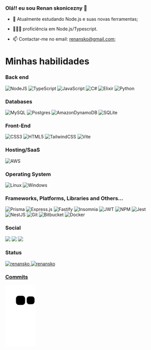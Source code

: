### Olá!! eu sou Renan skonicezny 👋

<div>

- 🌱 Atualmente estudando Node.js e suas novas ferramentas;

- 👨🏻‍💻 proficiência em Node.js/Typescript.

- 📫 Contactar-me no email: renansko@gmail.com;

</div>


    
<!--   <p><img align="center" src="https://github-readme-streak-stats.herokuapp.com/?user=renansko&" alt="renansko" /></p> -->
  

# Minhas habilidades

### Back end
  ![NodeJS](https://img.shields.io/badge/node.js-6DA55F?style=for-the-badge&logo=node.js&logoColor=white)
  ![TypeScript](https://img.shields.io/badge/typescript-%23007ACC.svg?style=for-the-badge&logo=typescript&logoColor=white)
  ![JavaScript](https://img.shields.io/badge/javascript-%23323330.svg?style=for-the-badge&logo=javascript&logoColor=%23F7DF1E)
  ![C#](https://img.shields.io/badge/c%23-%23239120.svg?style=for-the-badge&logo=c-sharp&logoColor=Flat-square)
  ![Elixir](https://img.shields.io/badge/elixir-%234B275F.svg?style=for-the-badge&logo=elixir&logoColor=Flat-square)
  ![Python](https://img.shields.io/badge/python-3670A0?style=for-the-badge&logo=python&logoColor=ffdd54)
  

### Databases
 ![MySQL](https://img.shields.io/badge/mysql-%2300f.svg?style=for-the-badge&logo=mysql&logoColor=white) 
 ![Postgres](https://img.shields.io/badge/postgres-%23316192.svg?style=for-the-badge&logo=postgresql&logoColor=white)
 ![AmazonDynamoDB](https://img.shields.io/badge/Amazon%20DynamoDB-4053D6?style=for-the-badge&logo=Amazon%20DynamoDB&logoColor=Flat-square)
 ![SQLite](https://img.shields.io/badge/sqlite-%2307405e.svg?style=for-the-badge&logo=sqlite&logoColor=Flat-square)

### Front-End
  ![CSS3](https://img.shields.io/badge/css3-%231572B6.svg?style=for-the-badge&logo=css3&logoColor=Flat-square)
  ![HTML5](https://img.shields.io/badge/html5-%23E34F26.svg?style=for-the-badge&logo=html5&logoColor=white)
  ![TailwindCSS](https://img.shields.io/badge/tailwindcss-%2338B2AC.svg?style=for-the-badge&logo=tailwind-css&logoColor=white)
  ![Vite](https://img.shields.io/badge/vite-%23646CFF.svg?style=for-the-badge&logo=vite&logoColor=white)

### Hosting/SaaS
![AWS](https://img.shields.io/badge/AWS-%23FF9900.svg?style=for-the-badge&logo=amazon-aws&logoColor=Flat-square)
 
### Operating System
![Linux](https://img.shields.io/badge/Linux-FCC624?style=for-the-badge&logo=linux&logoColor=white)
![Windows](https://img.shields.io/badge/Windows-0078D6?style=for-the-badge&logo=windows&logoColor=Flat-square)

### Frameworks, Platforms, Libraries and Others...
![Prisma](https://img.shields.io/badge/Prisma-3982CE?style=for-the-badge&logo=Prisma&logoColor=white)
![Express.js](https://img.shields.io/badge/express.js-%23404d59.svg?style=for-the-badge&logo=express&logoColor=%2361DAFB)
![Fastify](https://img.shields.io/badge/fastify-%23000000.svg?style=for-the-badge&logo=fastify&logoColor=Flat-square)
![Insomnia](https://img.shields.io/badge/Insomnia-black?style=for-the-badge&logo=insomnia&logoColor=5849BE)
![JWT](https://img.shields.io/badge/JWT-black?style=for-the-badge&logo=JSON%20web%20tokens)
![NPM](https://img.shields.io/badge/NPM-%23CB3837.svg?style=for-the-badge&logo=npm&logoColor=Flat-square)
![Jest](https://img.shields.io/badge/-jest-%23C21325?style=for-the-badge&logo=jest&logoColor=Flat-square)
![NestJS](https://img.shields.io/badge/nestjs-%23E0234E.svg?style=for-the-badge&logo=nestjs&logoColor=Flat-square)
![Git](https://img.shields.io/badge/git-%23F05033.svg?style=for-the-badge&logo=git&logoColor=white)
![Bitbucket](https://img.shields.io/badge/bitbucket-%230047B3.svg?style=for-the-badge&logo=bitbucket&logoColor=Flat-square)
![Docker](https://img.shields.io/badge/docker-%230db7ed.svg?style=for-the-badge&logo=docker&logoColor=white)
  <div> 
  
### Social
  <a href="https://instagram.com/renansko" target="_blank"><img  target="_blank" src="https://img.shields.io/badge/-Instagram-%23E4405F?style=for-the-badge&logo=instagram&logoColor=white" target="_blank"></a>
  <a href = "mailto:renansko@gmail.com"><img src="https://img.shields.io/badge/Gmail-D14836?style=for-the-badge&logo=gmail&logoColor=white" target="_blank"></a>
  <a href="https://www.linkedin.com/in/renan-skonicezny-vilela-47bb03194/" target="_blank"><img src="https://img.shields.io/badge/-LinkedIn-%230077B5?style=for-the-badge&logo=linkedin&logoColor=white" target="_blank"></a> 
 
### Status
    
  <div align="left">
  <a href="https://github.com/renansko">
  <img  height="170em" src="https://github-readme-stats.vercel.app/api/top-langs?username=renansko&show_icons=true&locale=en&layout=compact" alt="renansko" />
  <img height="170em" src="https://github-readme-stats.vercel.app/api?username=renansko&show_icons=true&locale=en" alt="renansko" />
</div> 
 
  ### Commits
  ![Snake animation](https://github.com/renansko/renansko/blob/output/github-contribution-grid-snake.svg)
    </div>
